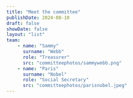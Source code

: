 ```yaml
---
title: "Meet the committee"
publishDate: 2024-08-10
draft: false
showDate: false
layout: "list"
team:
    - name: "Sammy"
      surname: "Webb"
      role: "Treasurer"
      src: "committeephotos/sammywebb.png"
    - name: "Paris"
      surname: "Nobel"
      role: "Social Secretary"
      src: "committeephotos/parisnobel.jpeg"
---
```

<!-- {{< gallery >}}
    <img src="img/committeephotos/akbarlatif.jpeg" alt="Akbar Latif" class="grid-w50 md:grid-w33 xl:grid-w25" />
    <img src="img/committeephotos/mickymouse.jpeg" alt="Mick Westerlaken" class="grid-w50 md:grid-w33 xl:grid-w25"/>
    <img src="img/committeephotos/mariasauerhering.jpeg" alt="Maria Sauerhering" class="grid-w50 md:grid-w33 xl:grid-w25"/>
    <img src="img/committeephotos/sammywebb.png" alt="Sammy Webb" class="grid-w50 md:grid-w33 xl:grid-w25"/>
    <img src="img/committeephotos/parisnobel.jpeg" alt="Paris Nobel" class="grid-w50 md:grid-w33 xl:grid-w25"/>
    <img src="img/committeephotos/pabloortuno.jpeg" alt="Pablo Ortuño" class="grid-w50 md:grid-w33 xl:grid-w25"/>
    <img src="img/committeephotos/radugeorgescu.jpeg" alt="Radu Georgescu" class="grid-w50 md:grid-w33 xl:grid-w25"/>
    <img src="img/committeephotos/matthewmccrea.jpeg" alt="Matthew Mccrea" class="grid-w50 md:grid-w33 xl:grid-w25"/>
    <img src="img/committeephotos/yoyoyeung.jpeg" alt="Yoyo (Yuchang) Yang" class="grid-w50 md:grid-w33 xl:grid-w25"/>
    <img src="img/committeephotos/lucywalsh.jpeg" alt="Lucy Walsh" class="grid-w50 md:grid-w33 xl:grid-w25"/>
    <img src="img/committeephotos/joannatulloch.jpeg" alt="Joanna Tulloch" class="grid-w50 md:grid-w33 xl:grid-w25"/>
    <img src="img/committeephotos/naseemveevers.jpeg" alt="Naseem Veevers" class="grid-w50 md:grid-w33 xl:grid-w25"/>
{{< /gallery >}} -->

<!-- The quick brown fox jumps over the lazy dog. -->

<!-- {{< figure src="img/committeephotos/akbarlatif.jpeg" >}}
{{< figure src="img/committeephotos/mickymouse.jpeg" >}}
{{< figure src="img/committeephotos/mariasauerhering.jpeg" >}}
{{< figure src="img/committeephotos/sammywebb.png" >}}
{{< figure src="img/committeephotos/parisnobel.jpeg" >}}
{{< figure src="img/committeephotos/pabloortuno.jpeg" >}}
{{< figure src="img/committeephotos/radugeorgescu.jpeg" >}}
{{< figure src="img/committeephotos/matthewmccrea.jpeg" >}}
{{< figure src="img/committeephotos/yoyoyeung.jpeg" >}}
{{< figure src="img/committeephotos/lucywalsh.jpeg" >}}
{{< figure src="img/committeephotos/joannatulloch.jpeg" >}}
{{< figure src="img/committeephotos/naseemveevers.jpeg" >}} -->

<!-- {{< profileCard src="committeephotos/akbarlatif.jpeg" name="Sammy" surname="Webb" role="Treasurer" >}} -->
